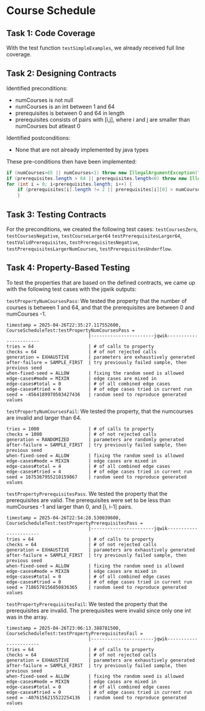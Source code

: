 # Course Schedule

## Task 1: Code Coverage

With the test function `testSimpleExamples`, we already received full line coverage.


## Task 2: Designing Contracts
Identified preconditions:
- numCourses is not null
- numCourses is an int between 1 and 64
- prerequisites is between 0 and 64 in length
- prerequisites consists of pairs with [i,j], where i and j are smaller than numCourses but atleast 0

Identified postconditions:
- None that are not already implemented by java types

These pre-conditions then have been implemented:

```java
if (numCourses>65 || numCourses<1) throw new IllegalArgumentException("NumCourses has to be between 1 and 64");
if (prerequisites.length > 64 || prerequisites.length<0) throw new IllegalArgumentException("Prerequisite length has to be between 0 and 64");
for (int i = 0; i<prerequisites.length; i++) {
    if (prerequisites[i].length != 2 || prerequisites[i][0] > numCourses-1 || prerequisites[i][0]<0 || prerequisites[i][1] > numCourses-1 || prerequisites[i][1]<0 ) throw new IllegalArgumentException("Prerequisite elements have to be pairs with each entry being atleast 0 and at the most numCourses -1");
    }
```


## Task 3: Testing Contracts

For the preconditions, we created the following test cases: `testCoursesZero`, `testCoursesNegative`, `testCourseLarger64` `testPrerequisitesLarger64`, `testValidPrerequisites`, `testPrerequisitesNegative`, `testPrerequisitesLargerNumCourses`, `testPrerequisitesUnderflow`.

## Task 4: Property-Based Testing
To test the properties that are based on the defined contracts, we came up with the following test cases with the jqwik outputs:

`testPropertyNumCoursesPass`:
We tested the property that the number of courses is between 1 and 64, and that the prerequisites are between 0 and numCourses -1. 
```text
timestamp = 2025-04-26T22:35:27.117552600, CourseScheduleTest:testPropertyNumCoursesPass = 
                              |-----------------------jqwik-----------------------
tries = 64                    | # of calls to property
checks = 64                   | # of not rejected calls
generation = EXHAUSTIVE       | parameters are exhaustively generated
after-failure = SAMPLE_FIRST  | try previously failed sample, then previous seed
when-fixed-seed = ALLOW       | fixing the random seed is allowed
edge-cases#mode = MIXIN       | edge cases are mixed in
edge-cases#total = 0          | # of all combined edge cases
edge-cases#tried = 0          | # of edge cases tried in current run
seed = -4564189970503427436   | random seed to reproduce generated values
```


`testPropertyNumCoursesFail`:
We tested the property, that the numcourses are invalid and larger than 64.
```text
tries = 1000                  | # of calls to property
checks = 1000                 | # of not rejected calls
generation = RANDOMIZED       | parameters are randomly generated
after-failure = SAMPLE_FIRST  | try previously failed sample, then previous seed
when-fixed-seed = ALLOW       | fixing the random seed is allowed
edge-cases#mode = MIXIN       | edge cases are mixed in
edge-cases#total = 4          | # of all combined edge cases
edge-cases#tried = 4          | # of edge cases tried in current run
seed = 1675367955210159867    | random seed to reproduce generated values
```

`testPropertyPrerequisitesPass`.
We tested the property that the prerequisites are valid. The prerequisites were set to be less than numCourses -1 and larger than 0, and [i, i-1] pairs.
```text
timestamp = 2025-04-26T22:54:28.530039600, CourseScheduleTest:testPropertyPrerequisitesPass = 
                              |-----------------------jqwik-----------------------
tries = 64                    | # of calls to property
checks = 64                   | # of not rejected calls
generation = EXHAUSTIVE       | parameters are exhaustively generated
after-failure = SAMPLE_FIRST  | try previously failed sample, then previous seed
when-fixed-seed = ALLOW       | fixing the random seed is allowed
edge-cases#mode = MIXIN       | edge cases are mixed in
edge-cases#total = 0          | # of all combined edge cases
edge-cases#tried = 0          | # of edge cases tried in current run
seed = 7186578156850836365    | random seed to reproduce generated values
```

`testPropertyPrerequisitesFail`:
We tested the property that the prerequisites are invalid. The prerequisites were invalid since only one int was in the array.
```text
timestamp = 2025-04-26T23:06:13.388781500, CourseScheduleTest:testPropertyPrerequisitesFail = 
                              |-----------------------jqwik-----------------------
tries = 64                    | # of calls to property
checks = 64                   | # of not rejected calls
generation = EXHAUSTIVE       | parameters are exhaustively generated
after-failure = SAMPLE_FIRST  | try previously failed sample, then previous seed
when-fixed-seed = ALLOW       | fixing the random seed is allowed
edge-cases#mode = MIXIN       | edge cases are mixed in
edge-cases#total = 0          | # of all combined edge cases
edge-cases#tried = 0          | # of edge cases tried in current run
seed = -4076156215522254136   | random seed to reproduce generated values
```
